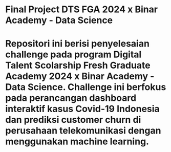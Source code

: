 <h1>Final Project DTS FGA 2024 x Binar Academy - Data Science<h1>
Repositori ini berisi penyelesaian challenge pada program Digital Talent Scolarship Fresh Graduate Academy 2024 x Binar Academy - Data Science. Challenge ini berfokus pada perancangan dashboard interaktif kasus Covid-19 Indonesia dan prediksi customer churn di perusahaan telekomunikasi dengan menggunakan machine learning.
